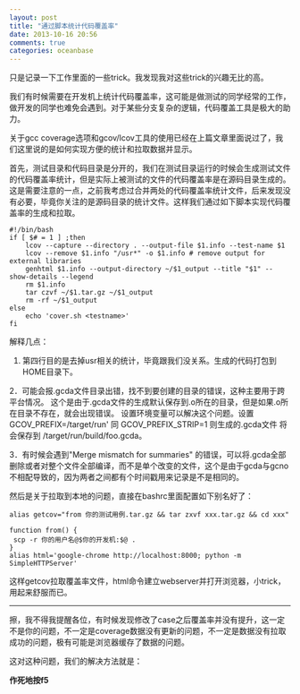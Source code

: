 ```yaml
---
layout: post
title: "通过脚本统计代码覆盖率"
date: 2013-10-16 20:56
comments: true
categories: oceanbase
---
```


只是记录一下工作里面的一些trick。我发现我对这些trick的兴趣无比的高。

我们有时候需要在开发机上统计代码覆盖率，这可能是做测试的同学经常的工作，做开发的同学也难免会遇到。对于某些分支复杂的逻辑，代码覆盖工具是极大的助力。

关于gcc coverage选项和gcov/lcov工具的使用已经在上篇文章里面说过了，我们这里说的是如何实现方便的统计和拉取数据并显示。

<!-- more -->

首先，测试目录和代码目录是分开的，我们在测试目录运行的时候会生成测试文件的代码覆盖率统计，但是实际上被测试的文件的代码覆盖率是在源码目录生成的。这是需要注意的一点，之前我考虑过合并两处的代码覆盖率统计文件，后来发现没有必要，毕竟你关注的是源码目录的统计文件。这样我们通过如下脚本实现代码覆盖率的生成和拉取。

	#!/bin/bash
	if [ $# = 1 ] ;then
	    lcov --capture --directory . --output-file $1.info --test-name $1
	    lcov --remove $1.info "/usr*" -o $1.info # remove output for external libraries
	    genhtml $1.info --output-directory ~/$1_output --title "$1" --show-details --legend
	    rm $1.info
	    tar czvf ~/$1.tar.gz ~/$1_output
	    rm -rf ~/$1_output
	else
	    echo 'cover.sh <testname>'
	fi

解释几点：

1. 第四行目的是去掉usr相关的统计，毕竟跟我们没关系。生成的代码打包到HOME目录下。

2．可能会报.gcda文件目录出错，找不到要创建的目录的错误，这种主要用于跨平台情况。
这个是由于.gcda文件的生成默认保存到.o所在的目录，但是如果.o所在目录不存在，就会出现错误。
设置环境变量可以解决这个问题。设置GCOV_PREFIX=/target/run' 同 GCOV_PREFIX_STRIP=1
则生成的.gcda文件 将会保存到 /target/run/build/foo.gcda。

3．有时候会遇到"Merge mismatch for summaries" 的错误，可以将.gcda全部删除或者对整个文件全部编译，而不是单个改变的文件，这个是由于gcda与gcno不相配导致的，因为两者之间都有个时间戳用来记录是不是相同的。

然后是关于拉取到本地的问题，直接在bashrc里面配置如下别名好了：

	alias getcov="from 你的测试用例.tar.gz && tar zxvf xxx.tar.gz && cd xxx"

	function from() {
	 scp -r 你的用户名@$你的开发机:$@ .
	}
	alias html='google-chrome http://localhost:8000; python -m SimpleHTTPServer'

这样getcov拉取覆盖率文件，html命令建立webserver并打开浏览器，小trick，用起来舒服而已。

----------------------

擦，我不得我提醒各位，有时候发现修改了case之后覆盖率并没有提升，这一定不是你的问题，不一定是coverage数据没有更新的问题，不一定是数据没有拉取成功的问题，极有可能是浏览器缓存了数据的问题。

这对这种问题，我们的解决方法就是：

**作死地按f5**